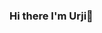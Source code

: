 ### Hi there I'm Urji👋

<!--
**Urjikoo/Urjikoo** is a ✨ _special_ ✨ repository because its `README.md` (this file) appears on your GitHub profile.
I'm a fullstack developer with a love of complex systems and innovation. JavaScript and python is my current passion. I code in Python,Javascript and use React, Node.js, Redux, PostgreSQL, SQL, AWS, jQuery, Git, GitHub, HTML and CSS. 
Here are some ideas to get you started:

- 🔭 I’m currently working on HTML
- 🌱 I’m currently learning ...
- 👯 I’m looking to collaborate on ...
- 🤔 I’m looking for help with ...
- 💬 Ask me about ...
- 📫 How to reach me: ...
- 😄 Pronouns: ...
- ⚡ Fun fact: ...
-->
